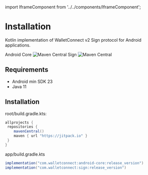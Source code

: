 import IframeComponent from '../../components/IframeComponent';

# Installation

Kotlin implementation of WalletConnect v2 Sign protocol for Android applications.

Android Core ![Maven Central](https://img.shields.io/maven-central/v/com.walletconnect/android-core)
Sign ![Maven Central](https://img.shields.io/maven-central/v/com.walletconnect/sign)

## Requirements

* Android min SDK 23
* Java 11

## Installation
root/build.gradle.kts:
```gradle
allprojects {
 repositories {
    mavenCentral()
    maven { url "https://jitpack.io" }
 }
}
```

app/build.gradle.kts

```gradle
implementation("com.walletconnect:android-core:release_version")
implementation("com.walletconnect:sign:release_version")
```
<IframeComponent />
